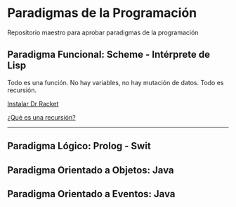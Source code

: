 # Paradigmas de la Programación
Repositorio maestro para aprobar paradigmas de la programación


## Paradigma Funcional: Scheme - Intérprete de Lisp

Todo es una función. No hay variables, no hay mutación de datos. Todo es recursión.

[Instalar Dr Racket](https://download.racket-lang.org/)

[¿Qué es una recursión?](https://www.youtube.com/watch?v=yX5kR63Dpdw)




________________________________________________________________________________________________________________


## Paradigma Lógico: Prolog - Swit

## Paradigma Orientado a Objetos: Java 

## Paradigma Orientado a Eventos: Java

